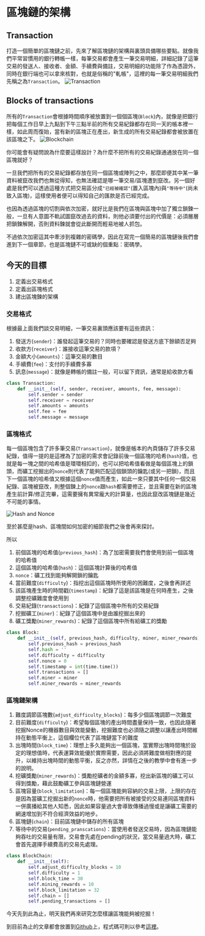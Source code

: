 # 區塊鏈的架構
## Transaction
打造一個簡單的區塊鏈之前，先來了解區塊鏈的架構與裏頭具備哪些要點。就像我們平常習慣用的銀行轉帳一樣，每筆交易都會產生一筆交易明細，詳細記錄了這筆交易的發送人、接收者、金額、手續費與備註，交易明細的功能除了作為憑證外，同時在銀行端也可以拿來核對，也就是俗稱的"軋帳"，這裡的每一筆交易明細我們先稱之為`Transaction`。
![Transaction](https://www.lkm543.site/it_iron_man/day2_1.png)

## Blocks of transactions
所有的`Transaction`會根據時間順序被放置到一個個區塊(`Block`)內，就像是把銀行把每個工作日早上九點到下午三點半前的所有交易紀錄都存在同一天的帳本裡一樣，如此周而復始，當有新的區塊正在產出，新生成的所有交易紀錄都會被放置在該區塊之下。
![Blockchain](https://www.lkm543.site/it_iron_man/day2_2.png)

你可能會有疑問說為什麼要這樣設計？為什麼不把所有的交易紀錄通通放在同一個區塊就好？

一旦我們把所有的交易紀錄都存放在同一個區塊或陣列之中，那麼即便其中某一筆資料被竄改我們也無從得知，也無法確認是哪一筆交易/區塊遭到竄改。另一個好處是我們可以透過這種方式把交易區分成`"已經被確認"`(置入區塊內)與`"等待中"`(尚未致入區塊)，這樣使用者便可以得知自己的匯款是否已經完成。

也因為透過區塊的切割與依次加密，就好比是我們在區塊與區塊中加了獨立鎖鍊一般，一旦有人意圖不軌試圖竄改過去的資料，則他必須要付出的代價是：必須層層把鎖鍊解開，否則資料鍊就會從此斷開而輕易地被人抓包。

不過依次加密這其中牽涉到複雜的密碼學，因此在寫完一個簡易的區塊鏈後我們會進到下一個章節，也是區塊鏈不可或缺的個重點：密碼學。

## 今天的目標
1. 定義出交易格式
2. 定義出區塊格式
3. 建出區塊鍊的架構

### 交易格式

根據最上面我們談交易明細，一筆交易裏頭應該要有這些資訊：

1. 發送方(`sender`)：誰發起這筆交易的？同時也要確認是發送方底下餘額否足夠
2. 收款方(`receiver`)：誰接收這筆交易的款項？
3. 金額大小(`amounts`)：這筆交易的數目
4. 手續費(`fee`)：支付的手續費多寡
5. 訊息(`message`)：就像是轉帳的備註一般，可以留下資訊，通常是給收款方看

```python
class Transaction:
    def __init__(self, sender, receiver, amounts, fee, message):
        self.sender = sender
        self.receiver = receiver
        self.amounts = amounts
        self.fee = fee
        self.message = message
```

### 區塊格式

每一個區塊包含了許多筆交易(`Transaction`)，就像是帳本的內頁儲存了許多交易紀錄，值得一提的是這裡為了加密的需求會記錄前後一個區塊的哈希(`hash`)值，也就是每一塊之間的哈希值是環環相扣的，也可以把哈希值看做是每個區塊上的鎖頭，而礦工挖掘出的`nonce`則代表了能夠匹配這個鎖頭的鑰匙(或另一把鎖)，而且下一個區塊的哈希值又根據這個`nonce`值而產生，如此一來只要其中任何一個交易紀錄、區塊被竄改，則整個鍊上的`nonce`跟`hash`都需要修正，並且需要在新的區塊產生前計算/修正完畢，這需要擁有異常龐大的計算量，也因此竄改區塊鏈是幾近不可能的事情。

![Hash and Nonce](https://www.lkm543.site/it_iron_man/day2_3.png)

至於甚麼是hash、區塊間如何加密的細節我們之後會再來探討。

所以

1. 前個區塊的哈希值(`previous_hash`)：為了加密需要我們會使用到前一個區塊的哈希值
2. 這個區塊的哈希值(`hash`)：這個區塊計算後的哈希值
3. `nonce`：礦工找到能夠解開鎖的鑰匙
4. 當前難度(`difficulty`)：指挖出這個區塊時所使用的困難度，之後會再詳述
5. 該區塊產生時的時間戳(`timestamp`)：紀錄了這是該區塊是在何時產生，之後調整挖礦難度會使用到
6. 交易紀錄(`transactions`)：紀錄了這個區塊中所有的交易紀錄
7. 挖掘礦工(`miner`)：紀錄了這個區塊中是由誰挖掘出來的
8. 礦工獎勵(`miner_rewards`)：紀錄了這個區塊中所有給礦工的獎勵

```python
class Block:
    def __init__(self, previous_hash, difficulty, miner, miner_rewards):
        self.previous_hash = previous_hash
        self.hash = ''
        self.difficulty = difficulty
        self.nonce = 0
        self.timestamp = int(time.time())
        self.transactions = []
        self.miner = miner
        self.miner_rewards = miner_rewards
```

### 區塊鏈架構

1. 難度調節區塊數(`adjust_difficulty_blocks`)：每多少個區塊調節一次難度
2. 目前難度(`difficulty`)：希望每個區塊的產出時間盡量保持一致，也因此隨著挖掘Nonce的機器數目與效能變動，挖掘難度也必須隨之調整以讓產出時間維持在動態平衡上，這個欄位代表了區塊鏈當下的難度
3. 出塊時間(`block_time`)：理想上多久能夠出一個區塊，當實際出塊時間塊於設定的理想值時，代表運算效能優於實際需要，因此必須將難度做相對應的提升，以維持出塊時間的動態平衡，反之亦然，詳情在之後的教學中會有進一步的說明。
4. 挖礦獎勵(`miner_rewards`)：獎勵挖礦者的金額多寡，挖出新區塊的礦工可以得到獎勵，藉此鼓勵礦工參與區塊鏈營運
5. 區塊容量(`block_limitation`)：每一個區塊能夠容納的交易上限，上限的存在是因為當礦工挖掘出新的`nonce`時，他需要把所有被接受的交易連同區塊資料一併廣播給其他人知悉，因此如果容量過大會導致傳播過慢或是讓礦工需要的網速增加到不符合經濟效益的地步。
6. 區塊鏈(`chain`)：目前區塊鏈中儲存的所有區塊
7. 等待中的交易(`pending_pranscations`)：當使用者發送交易時，因為區塊鏈能夠吞吐的交易量有限，交易會先處在pending的狀況，當交易量過大時，礦工會首先選擇手續費高的交易先處理。

```python
class BlockChain:
    def __init__(self):
        self.adjust_difficulty_blocks = 10
        self.difficulty = 1
        self.block_time = 30
        self.mining_rewards = 10
        self.block_limitation = 32
        self.chain = []
        self.pending_transactions = []
```

今天先到此為止，明天我們再來研究怎麼樣讓區塊能夠被挖掘！

到目前為止的文章都會放置到[Github](https://github.com/lkm543/it_iron_man_2019)上，程式碼可則以參考[這裡](https://github.com/lkm543/it_iron_man_2019/blob/master/code/day02.py)。
